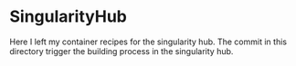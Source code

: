 # SingularityHub
Here I left my container recipes for the singularity hub. The commit in this directory trigger the building process in the singularity hub. 
